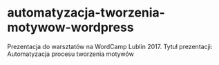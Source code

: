 # automatyzacja-tworzenia-motywow-wordpress
Prezentacja do warsztatów na WordCamp Lublin 2017. Tytuł prezentacji: Automatyzacja procesu tworzenia motywów
